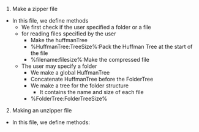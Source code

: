 1. Make a zipper file
  - In this file, we define methods 
    - We first check if the user specified a folder or a file
    - for reading files specified by the user
      - Make the huffmanTree
      - %HuffmanTree:TreeSize%:Pack the Huffman Tree at the start of the file
      - %filename:filesize%:Make the compressed file
    - The user may specify a folder
      - We make a global HuffmanTree
      - Concatenate HuffmanTree before the FolderTree
      - We make a tree for the folder structure
        - It contains the name and size of each file
      - %FolderTree:FolderTreeSize%
2. Making an unzipper file
  - In this file, we define methods: 
